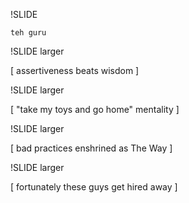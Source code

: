 
!SLIDE

    teh guru

!SLIDE larger

[ assertiveness beats wisdom ]
             
!SLIDE larger

[ "take my toys and go home" mentality ]

!SLIDE larger

[ bad practices enshrined as The Way ]

!SLIDE larger

[ fortunately these guys get hired away ]

